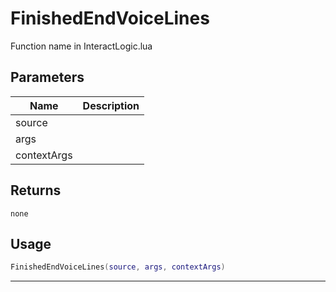 # FinishedEndVoiceLines

Function name in InteractLogic.lua

## Parameters

| Name        | Description |
| ----------- | ----------- |
| source      |             |
| args        |             |
| contextArgs |             |

## Returns

`none`

## Usage

```lua
FinishedEndVoiceLines(source, args, contextArgs)
```

---
